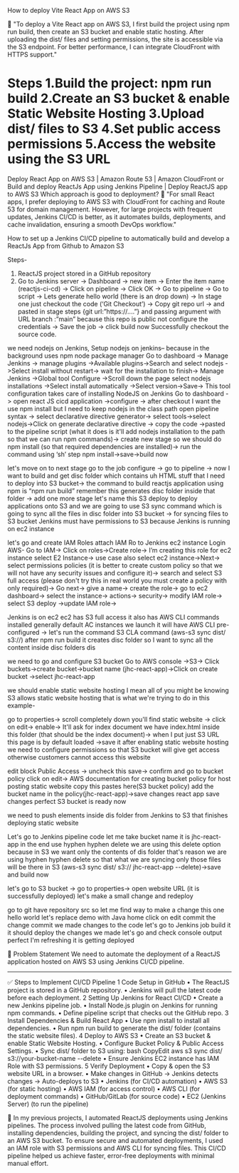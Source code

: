 How to deploy Vite React App on AWS S3

💬 "To deploy a Vite React app on AWS S3, I first build the project using npm run build, then create an S3 bucket and enable static hosting. After uploading the dist/ files and setting permissions, the site is accessible via the S3 endpoint. For better performance, I can integrate CloudFront with HTTPS support."

Steps
1.Build the project: npm run build
2️.Create an S3 bucket & enable Static Website Hosting
3️.Upload dist/ files to S3
4️.Set public access permissions
5️.Access the website using the S3 URL
============================================================================
Deploy React App on AWS S3 | Amazon Route 53 | Amazon CloudFront or Build and deploy ReactJs App using Jenkins Pipeline | Deploy ReactJS app to AWS S3 Which approach is good to deployment?
💬 "For small React apps, I prefer deploying to AWS S3 with CloudFront for caching and Route 53 for domain management. However, for large projects with frequent updates, Jenkins CI/CD is better, as it automates builds, deployments, and cache invalidation, ensuring a smooth DevOps workflow."

How to set up a Jenkins CI/CD pipeline to automatically build and develop a ReactJs App from Github to Amazon S3

Steps-
1.	ReactJS project stored in a GitHub repository
2.	Go to Jenkins server -> Dashboard -> new item -> Enter the item name (reactjs-ci-cd) -> Click on pipeline -> Click OK -> Go to pipeline -> Go to script -> Lets generate hello world (there is an drop down) -> In stage one just checkout the code (‘Git Checkout’) -> Copy git repo url -> and pasted in stage steps {git url:”https://....”} and passing argument with URL branch :”main” because this repo is public not configure the credentials -> Save the job -> click build now
Successfully checkout the source code.

 we need nodejs on Jenkins, Setup nodejs on jenkins– because in the background uses npm
node package manager
Go to dashboard -> Manage Jenkins -> manage plugins ->Available plugins->Search and select nodejs ->Select install without restart-> wait for the installation to finish-> Manage Jenkins ->Global tool Configure ->Scroll down the page select nodejs installations ->Select install automatically ->Select version->Save->
 This tool configuration takes care of installing NodeJS on Jenkins 
Go to dashboard -> open react JS cicd application ->configure -> after checkout I want the use npm install but I need to keep nodejs in the class path open pipeline syntax -> select declarative directive generator-> select tools->select nodejs->Click on generate declarative directive -> copy the code ->pasted to the pipeline script (what it does is it'll add nodejs installation to the path so that we can run npm commands)-> create new stage so we should do npm install (so that required dependencies are installed)-> run the command using ‘sh’ step npm install->save->build now

let's move on to next stage
 go to the job configure -> go to pipeline -> now I want to build and get disc folder which contains uh HTML stuff that I need to deploy into S3 bucket-> the command to build reactjs application using npm is “npm run build” remember this generates disc folder inside that folder -> add one more stage let's name this S3 deploy to deploy applications onto S3 and we are going to use S3 sync command which is going to sync all the files in disc folder into S3 bucket ->  for syncing files to S3 bucket Jenkins must have permissions to S3 because Jenkins is running on ec2 instance

let's go and create IAM Roles attach IAM Ro to Jenkins ec2 instance
Login AWS-
Go to IAM-> Click on roles->Create role-> I’m creating this role for ec2 instance select E2
Instance-> use case also select ec2 instance->Next-> select permissions policies (it is better to create custom policy so that we will not have any security issues and configure it)-> search and select  S3 full access (please don't try this in real world you must create a policy with only required)-> Go next-> give a name-> create the role-> go to ec2 dashboard-> select the instance-> actions-> security-> modify IAM role-> select S3 deploy ->update IAM role->

Jenkins is on ec2 ec2 has S3 full access
it also has AWS CLI commands installed generally default AC instances we launch it will have AWS CLI pre-configured -> let's run the command S3 CLA command (aws-s3 sync dist/ s3://) 
after npm run build it creates disc folder so I want to sync all the content inside disc
folders dis

we need to go and configure S3 bucket
Go to AWS console ->S3-> Click buckets->create bucket->bucket name (jhc-react-app)->Click on create bucket ->select jhc-react-app

 we should enable static website hosting I mean all of you might be knowing S3 allows static website hosting that is what we're trying to do in this example-

go to properties-> scroll completely down you'll find static website -> click on edit-> enable-> It'll ask for index document we have index.html inside this folder (that
should be the index document)-> when I put just S3 URL this page is by default loaded ->save it
after enabling static website hosting we need to configure permissions so that S3 bucket will give get access otherwise customers cannot access this website

edit block Public Access -> uncheck this save-> confirm and go to bucket policy click on edit-> AWS documentation for creating bucket policy for host posting static website copy this pastes here(S3 bucket policy) add the bucket name in the policy(jhc-react-app)->save changes
react app save changes perfect S3 bucket is ready now

we need to push elements inside dis folder from Jenkins to S3 that finishes deploying static website 

Let's go to Jenkins pipeline code let me take bucket name it is jhc-react-app in the end use hyphen hyphen delete we are using this delete option because in S3 we want only the contents of dis folder that's reason we are using hyphen hyphen delete so that what we are syncing only those files will be there in S3 (aws-s3 sync dist/ s3:// jhc-react-app --delete)->save and build now

let's go to S3 bucket -> go to properties-> open website URL (it is successfully deployed)
let's make a small change and redeploy

go to git have repository src so let me find way to make a change this one hello world let's replace demo with Java home click on edit commit the change commit we made changes to the code let's go to Jenkins job build it it should deploy the changes we made let's go and check console output perfect I'm refreshing it is getting deployed 

🎯 Problem Statement
We need to automate the deployment of a ReactJS application hosted on AWS S3 using Jenkins CI/CD pipeline.
________________________________________
✅ Steps to Implement CI/CD Pipeline
1️ Code Setup in GitHub
•	The ReactJS project is stored in a GitHub repository.
•	Jenkins will pull the latest code before each deployment.
2️ Setting Up Jenkins for React CI/CD
•	Create a new Jenkins pipeline job.
•	Install Node.js plugin on Jenkins for running npm commands.
•	Define pipeline script that checks out the GitHub repo.
3️ Install Dependencies & Build React App
•	Use npm install to install all dependencies.
•	Run npm run build to generate the dist/ folder (contains the static website files).
4️ Deploy to AWS S3
•	Create an S3 bucket & enable Static Website Hosting.
•	Configure Bucket Policy & Public Access Settings.
•	Sync dist/ folder to S3 using: 
                   bash
CopyEdit
aws s3 sync dist/ s3://your-bucket-name --delete
•	Ensure Jenkins EC2 instance has IAM Role with S3 permissions.
5️ Verify Deployment
•	Copy & open the S3 website URL in a browser.
•	Make changes in GitHub → Jenkins detects changes → Auto-deploys to S3
•	Jenkins (for CI/CD automation)
•	AWS S3 (for static hosting)
•	AWS IAM (for access control)
•	AWS CLI (for deployment commands)
•	GitHub/GitLab (for source code)
•	EC2 (Jenkins Server) (to run the pipeline)

💬 In my previous projects, I automated ReactJS deployments using Jenkins pipelines. The process involved pulling the latest code from GitHub, installing dependencies, building the project, and syncing the dist/ folder to an AWS S3 bucket. To ensure secure and automated deployments, I used an IAM role with S3 permissions and AWS CLI for syncing files. This CI/CD pipeline helped us achieve faster, error-free deployments with minimal manual effort.








































